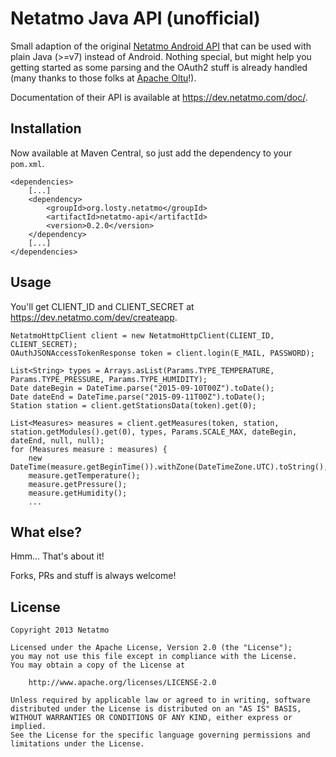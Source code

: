 Netatmo Java API (unofficial)
========

Small adaption of the original [Netatmo Android API][1] that can be used with plain Java (>=v7) instead of Android. Nothing special, but might help you getting started as some parsing and the OAuth2 stuff is already handled (many thanks to those folks at [Apache Oltu][2]!).

Documentation of their API is available at https://dev.netatmo.com/doc/.

Installation
--------
Now available at Maven Central, so just add the dependency to your ```pom.xml```.

    <dependencies>
        [...]
        <dependency>
            <groupId>org.losty.netatmo</groupId>
            <artifactId>netatmo-api</artifactId>
            <version>0.2.0</version>
        </dependency>
        [...]
    </dependencies>

Usage
--------

You'll get CLIENT_ID and CLIENT_SECRET at https://dev.netatmo.com/dev/createapp.

	NetatmoHttpClient client = new NetatmoHttpClient(CLIENT_ID, CLIENT_SECRET);
	OAuthJSONAccessTokenResponse token = client.login(E_MAIL, PASSWORD);
	
	List<String> types = Arrays.asList(Params.TYPE_TEMPERATURE, Params.TYPE_PRESSURE, Params.TYPE_HUMIDITY);
	Date dateBegin = DateTime.parse("2015-09-10T00Z").toDate();
	Date dateEnd = DateTime.parse("2015-09-11T00Z").toDate();
	Station station = client.getStationsData(token).get(0);
	
	List<Measures> measures = client.getMeasures(token, station, station.getModules().get(0), types, Params.SCALE_MAX, dateBegin, dateEnd, null, null);
	for (Measures measure : measures) {
		new DateTime(measure.getBeginTime()).withZone(DateTimeZone.UTC).toString();
		measure.getTemperature();
		measure.getPressure();
		measure.getHumidity();
		...

What else?
--------

Hmm... That's about it!

Forks, PRs and stuff is always welcome!

License
--------

    Copyright 2013 Netatmo

    Licensed under the Apache License, Version 2.0 (the "License");
    you may not use this file except in compliance with the License.
    You may obtain a copy of the License at

        http://www.apache.org/licenses/LICENSE-2.0

    Unless required by applicable law or agreed to in writing, software
    distributed under the License is distributed on an "AS IS" BASIS,
    WITHOUT WARRANTIES OR CONDITIONS OF ANY KIND, either express or implied.
    See the License for the specific language governing permissions and
    limitations under the License.

[1]: https://github.com/Netatmo/Netatmo-API-Android
[2]: https://oltu.apache.org